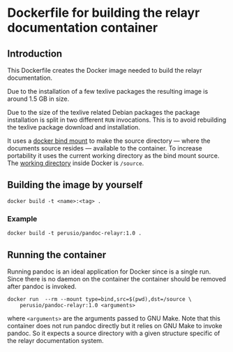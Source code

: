 # Dockerfile for building the relayr documentation container

## Introduction

This Dockerfile creates the Docker image needed to build the relayr
documentation.

Due to the installation of a few texlive packages the resulting image
is around 1.5 GB in size.

Due to the size of the texlive related Debian packages the package
installation is split in two different `RUN` invocations. This is
to avoid rebuilding the texlive package download and installation. 

It uses a [docker bind
mount](https://docs.docker.com/storage/bind-mounts) to make the source
directory &mdash; where the documents source resides &mdash; available
to the container. To increase portability it uses the current working
directory as the bind mount source. The 
[working
directory](https://docs.docker.com/engine/reference/builder/#workdir)
inside Docker is `/source`.

## Building the image by yourself

    docker build -t <name>:<tag> .
    
### Example

    docker build -t perusio/pandoc-relayr:1.0 .
    
## Running the container

Running pandoc is an ideal application for Docker since is a single
run. Since there is no daemon on the container the container should be
removed after pandoc is invoked.

    docker run  --rm --mount type=bind,src=$(pwd),dst=/source \
        perusio/pandoc-relayr:1.0 <arguments>

where `<arguments>` are the arguments passed to GNU Make. Note that
this container does not run pandoc directly but it relies on GNU Make
to invoke pandoc. So it expects a source directory with a given
structure specific of the relayr documentation system.
